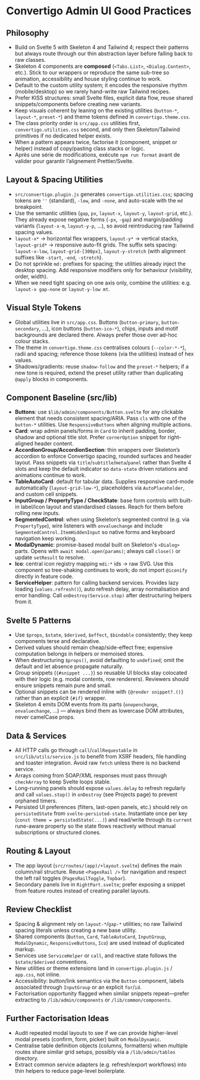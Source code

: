 # Convertigo Admin UI Good Practices

## Philosophy

- Build on Svelte 5 with Skeleton 4 and Tailwind 4; respect their patterns but always route through our thin abstraction layer before falling back to raw classes.
- Skeleton 4 components are **composed** (`<Tabs.List>`, `<Dialog.Content>`, etc.). Stick to our wrappers or reproduce the same sub-tree so animation, accessibility and house styling continue to work.
- Default to the custom utility system; it encodes the responsive rhythm (mobile/desktop) so we rarely hand-write raw Tailwind recipes.
- Prefer KISS structures: small Svelte files, explicit data flow, reuse shared snippets/components before creating new variants.
- Keep visuals coherent by leaning on the existing utilities (`button-*`, `layout-*`, `preset-*`) and theme tokens defined in `convertigo.theme.css`.
- The class priority order is `src/app.css` utilities first, `convertigo.utilities.css` second, and only then Skeleton/Tailwind primitives if no dedicated helper exists.
- When a pattern appears twice, factorise it (component, snippet or helper) instead of copy/pasting class stacks or logic.
- Après une série de modifications, exécute `npm run format` avant de valider pour garantir l’alignement Prettier/Svelte.

## Layout & Spacing Utilities

- `src/convertigo.plugin.js` generates `convertigo.utilities.css`; spacing tokens are `''` (standard), `-low`, and `-none`, and auto-scale with the `md` breakpoint.
- Use the semantic utilities (`gap`, `px`, `layout-x`, `layout-y`, `layout-grid`, etc.). They already expose negative forms (`-px`, `-gap`) and margin/padding variants (`layout-x-m`, `layout-y-p`, ...), so avoid reintroducing raw Tailwind spacing values.
- `layout-x*` → horizontal flex wrappers, `layout-y*` → vertical stacks, `layout-grid*` → responsive auto-fit grids. The suffix sets spacing: `layout-x-low`, `layout-grid-[300px]`, `layout-y-stretch` (with alignment suffixes like `-start`, `-end`, `-stretch`).
- Do not sprinkle `md:` prefixes for spacing; the utilities already inject the desktop spacing. Add responsive modifiers only for behaviour (visibility, order, width).
- When we need tight spacing on one axis only, combine the utilities: e.g. `layout-x gap-none` or `layout-y-low mt`.

## Visual Style Tokens

- Global utilities live in `src/app.css`. Buttons (`button-primary`, `button-secondary`, ...), icon buttons (`button-ico-*`), chips, inputs and motif backgrounds are declared there. Always prefer those over ad-hoc colour stacks.
- The theme in `convertigo.theme.css` centralises colours (`--color-*-*`), radii and spacing; reference those tokens (via the utilities) instead of hex values.
- Shadows/gradients: reuse `shadow-follow` and the `preset-*` helpers; if a new tone is required, extend the preset utility rather than duplicating `@apply` blocks in components.

## Component Baseline (src/lib)

- **Buttons**: use `$lib/admin/components/Button.svelte` for any clickable element that needs consistent spacing/ARIA. Pass `cls` with one of the `button-*` utilities. Use `ResponsiveButtons` when aligning multiple actions.
- **Card**: wrap admin panels/forms in `Card` to inherit padding, border, shadow and optional title slot. Prefer `cornerOption` snippet for right-aligned header content.
- **AccordionGroup/AccordionSection**: thin wrappers over Skeleton’s accordion to enforce Convertigo spacing, rounded surfaces and header layout. Pass snippets via `title`/`subtitle`/`meta`/`panel` rather than Svelte 4 slots and keep the default indicator so `data-state` driven rotations and animations continue to work.
- **TableAutoCard**: default for tabular data. Supplies responsive card-mode automatically (`layout-grid-low-*`), placeholders via `AutoPlaceholder`, and custom cell snippets.
- **InputGroup / PropertyType / CheckState**: base form controls with built-in label/icon layout and standardised classes. Reach for them before rolling new inputs.
- **SegmentedControl**: when using Skeleton’s segmented control (e.g. via `PropertyType`), wire listeners with `onvaluechange` and include `SegmentedControl.ItemHiddenInput` so native forms and keyboard navigation keep working.
- **ModalDynamic**: promise-based modal built on Skeleton's `<Dialog>` parts. Opens with `await modal.open(params)`; always call `close()` or update `setResult` to resolve.
- **Ico**: central icon registry mapping `mdi:*` ids → raw SVG. Use this component so tree-shaking continues to work; do not import `@iconify` directly in feature code.
- **ServiceHelper**: pattern for calling backend services. Provides lazy loading (`values.refresh()`), auto refresh delay, array normalisation and error handling. Call `onDestroy(Service.stop)` after destructuring helpers from it.

## Svelte 5 Patterns

- Use `$props`, `$state`, `$derived`, `$effect`, `$bindable` consistently; they keep components terse and declarative.
- Derived values should remain cheap/side-effect free; expensive computation belongs in helpers or memoised stores.
- When destructuring `$props()`, avoid defaulting to `undefined`; omit the default and let absence propagate naturally.
- Group snippets (`{#snippet ...}`) so reusable UI blocks stay colocated with their logic (e.g. modal contents, row renderers). Reviewers should ensure snippets remain pure and small.
- Optional snippets can be rendered inline with `{@render snippet?.()}` rather than an explicit `{#if}` wrapper.
- Skeleton 4 emits DOM events from its parts (`onopenchange`, `onvaluechange`, …) — always bind them as lowercase DOM attributes, never camelCase props.

## Data & Services

- All HTTP calls go through `call`/`callRequestable` in `src/lib/utils/service.js` to benefit from XSRF headers, file handling and toaster integration. Avoid raw `fetch` unless there is no backend service.
- Arrays coming from SOAP/XML responses must pass through `checkArray` to keep Svelte loops stable.
- Long-running panels should expose `values.delay` to refresh regularly and call `values.stop()` in `onDestroy` (see Projects page) to prevent orphaned timers.
- Persisted UI preferences (filters, last-open panels, etc.) should rely on `persistedState` from `svelte-persisted-state`. Instantiate once per key (`const theme = persistedState(...)`) and read/write through its `current` rune-aware property so the state flows reactively without manual subscriptions or structured clones.

## Routing & Layout

- The app layout (`src/routes/(app)/+layout.svelte`) defines the main column/rail structure. Reuse `<PagesRail />` for navigation and respect the left rail toggles (`PagesRailToggle`, `Topbar`).
- Secondary panels live in `RightPart.svelte`; prefer exposing a snippet from feature routes instead of creating parallel layouts.

## Review Checklist

- Spacing & alignment rely on `layout-*`/`gap-*` utilities; no raw Tailwind spacing literals unless creating a new base utility.
- Shared components (`Button`, `Card`, `TableAutoCard`, `InputGroup`, `ModalDynamic`, `ResponsiveButtons`, `Ico`) are used instead of duplicated markup.
- Services use `ServiceHelper` or `call`, and reactive state follows the `$state/$derived` conventions.
- New utilities or theme extensions land in `convertigo.plugin.js` / `app.css`, not inline.
- Accessibility: button/link semantics via the `Button` component, labels associated through `InputGroup` or an explicit `for`/`id`.
- Factorisation opportunity flagged when similar snippets repeat—prefer extracting to `/lib/admin/components` or `/lib/common/components`.

## Further Factorisation Ideas

- Audit repeated modal layouts to see if we can provide higher-level modal presets (confirm, form, picker) built on `ModalDynamic`.
- Centralise table definition objects (columns, formatters) when multiple routes share similar grid setups, possibly via a `/lib/admin/tables` directory.
- Extract common service adapters (e.g. refresh/export workflows) into thin helpers to reduce page-level boilerplate.
